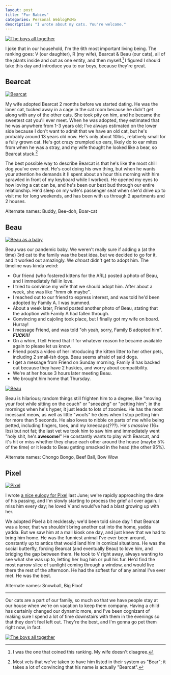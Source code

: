 ```yaml
---
layout: post
title: "Fur Babies"
categories: Personal WeblogPoMo
description: "I wrote about my cats. You're welcome."
---
```


<a href="{{ site.baseurl }}/images/furbabies/all_table.jpeg">
  <img alt="The boys all together" class="photo" src="{{ site.baseurl }}/images/furbabies/all_table.jpeg" />
</a>

I joke that in our household, I'm the 6th most important living being. The ranking goes: V (our daughter), R (my wife), Bearcat & Beau (our cats), all of the plants inside and out as one entity, and then myself.[^1] I figured I should take this day and introduce you to our boys, because they're great.

[^1]: I was the one that coined this ranking. My wife doesn't disagree.

## Bearcat

<a href="{{ site.baseurl }}/images/furbabies/bearcat.jpeg">
  <img alt="Bearcat" class="photo photo-left" src="{{ site.baseurl }}/images/furbabies/bearcat.jpeg" />
</a>

My wife adopted Bearcat 2 months before we started dating. He was the loner cat, tucked away in a cage in the cat room because he didn't get along with any of the other cats. She took pity on him, and he became the sweetest cat you'll ever meet. When he was adopted, they estimated that he was anywhere from 1-3 years old; I've always estimated on the lower side because I don't want to admit that we have an old cat, but he's probably around 13 years old now. He's only about 10lbs., relatively small for a fully grown cat. He's got crazy crumpled up ears, likely do to ear mites from when he was a stray, and my wife thought he looked like a bear, so Bearcat stuck.[^2]

[^2]: Most vets that we've taken to have him listed in their system as "Bear"; it takes a lot of convincing that his name is actually "Bearcat".

The best possible way to describe Bearcat is that he's like the most chill dog you've ever met. He's cool doing his own thing, but when he wants your attention he demands it (I spent about an hour this morning with him sprawled in front of my keyboard while I worked). He opened my eyes to how loving a cat can be, and he's been our best bud through our entire relationship. He'd sleep on my wife's passenger seat when she'd drive up to visit me for long weekends, and has been with us through 2 apartments and 2 houses.

Alternate names: Buddy, Bee-doh, Boar-cat

## Beau

<a href="{{ site.baseurl }}/images/furbabies/beau_baby.jpeg">
  <img alt="Beau as a baby" class="photo photo-right" src="{{ site.baseurl }}/images/furbabies/beau_baby.jpeg" />
</a>

Beau was our pandemic baby. We weren't really sure if adding a (at the time) 3rd cat to the family was the best idea, but we decided to go for it, and it worked out amazingly. We *almost* didn't get to adopt him. The timeline was kinda weird:

- Our friend (who fostered kittens for the ARL) posted a photo of Beau, and I immediately fell in love.
- I tried to convince my wife that we should adopt him. After about a week, she was like "hmm ok maybe".
- I reached out to our friend to express interest, and was told he'd been adopted by Family A. I was bummed.
- About a week later, Friend posted another photo of Beau, stating that the adoption with Family A had fallen through.
- Convincing and cajoling took place, but I finally got my wife on board. Hurray!
- I message Friend, and was told "oh yeah, sorry, Family B adopted him". ***FUCK!!!***
- On a whim, I tell Friend that if for whatever reason he became available again to please let us know.
- Friend posts a video of her introducing the kitten litter to her other pets, including 2 small-ish dogs. Beau seems afraid of said dogs.
- I get a message from Friend on Sunday morning; Family B has backed out because they have 2 huskies, and worry about compatibility.
- We're at her house 3 hours later meeting Beau.
- We brought him home that Thursday.

<a href="{{ site.baseurl }}/images/furbabies/beau.jpeg">
  <img alt="Beau" class="photo photo-left" src="{{ site.baseurl }}/images/furbabies/beau.jpeg" />
</a>

Beau is hilarious; random things still frighten him to a degree, like "moving your foot while sitting on the couch" or "sneezing" or "petting him"; in the mornings when he's hyper, it just leads to lots of zoomies. He has the most incessant meow, as well as little "woofs" he does when I stop petting him for more than 5 seconds. He also loves to nibble on parts of me while being petted, including fingers, toes, and my kneecaps(???). He's *massive* (16+ lbs) but not fat; the last vet we took him to saw him and immediately went "holy shit, he's **awesome**!" He constantly wants to play with Bearcat, and it's hit or miss whether they chase each other around the house (maybe 5% of the time) or it leads to Beau getting smacked in the head (the other 95%).

Alternate names: Chongo Bongo, Beef Ball, Bow Wow

## Pixel

<a href="{{ site.baseurl }}/images/furbabies/pixel.jpeg">
  <img alt="Pixel" class="photo photo-right" src="{{ site.baseurl }}/images/furbabies/pixel.jpeg" />
</a>

I wrote [a nice eulogy for Pixel](https://niclake.me/pixel/) last June; we're rapidly approaching the date of his passing, and I'm slowly starting to process the grief all over again. I miss him every day; he loved V and would've had a blast growing up with her.

We adopted Pixel a bit recklessly; we'd been told since day 1 that Bearcat was a loner, that we shouldn't bring another cat into the home, yadda yadda. But we saw him at a mall kiosk one day, and just knew that we had to bring him home. He was the funniest animal I've ever been around, constantly up to antics that would land him in comical situations. He was the social butterfly, forcing Bearcat (and eventually Beau) to love him, and bridging the gap between them. He took to V right away, always wanting to see what she was up to, letting her hug him or pull his fur. He'd find the most narrow slice of sunlight coming through a window, and would live there the rest of the afternoon. He had the softest fur of any animal I've ever met. He was the best.

Alternate names: Snowball, Big Floof

---

Our cats are a part of our family, so much so that we have people stay at our house when we're on vacation to keep them company. Having a child has certainly changed our dynamic more, and I've been cognizant of making sure I spend a lot of time downstairs with them in the evenings so that they don't feel left out. They're the best, and I'm gonna go pet them right now, in fact.

<a href="{{ site.baseurl }}/images/furbabies/all_window.jpeg">
  <img alt="The boys all together" class="photo" src="{{ site.baseurl }}/images/furbabies/all_window.jpeg" />
</a>
